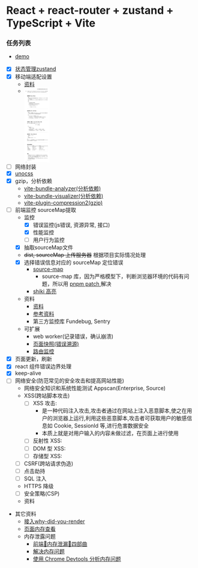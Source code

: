 # React + react-router + zustand + TypeScript + Vite

### 任务列表

- [demo](https://zkp442910864.github.io/simple-scaffold/vite-react/#/)

- [x] [状态管理zustand](https://awesomedevin.github.io/zustand-vue/docs/introduce/start/zustand)
- [x] 移动端适配设置
    - [资料](https://blog.csdn.net/weixin_57677300/article/details/129164050)
    - <img src="md/QQ截图20241015103017.png" height="200" alt="window.devicePixelRatio" style="vertical-align:top;" />
- [ ] 网络封装
- [x] [unocss](https://unocss.dev/integrations/vite)
- [x] gzip，分析依赖
    - [vite-bundle-analyzer(分析依赖)](https://www.mulingyuer.com/archives/1033/)
    - [vite-bundle-visualizer(分析依赖)](https://github.com/KusStar/vite-bundle-visualizer)
    - [vite-plugin-compression2(gzip)](https://github.com/nonzzz/vite-plugin-compression)
- [ ] 前端监控 sourceMap提取
    - 监控
        - [x] 错误监控(js错误, 资源异常, 接口)
        - [x] 性能监控
        - [ ] 用户行为监控
    - [x] 抽取sourceMap文件
    - ~~dist, sourceMap 上传服务器~~ 根据项目实际情况处理
    - [x] 选择错误信息对应的 sourceMap 定位错误
        - [source-map](https://www.npmjs.com/package/source-map)
            - source-map 库，因为严格模型下，判断浏览器环境的代码有问题，所以用 [pnpm patch <pkg>](https://pnpm.io/zh/cli/patch) 解决
        - [shiki 高亮](https://shiki.tmrs.site/)
    - 资料
        - [资料](https://juejin.cn/post/7270028440036294711#heading-31)
        - [参考资料](https://cdc.tencent.com/2018/09/13/frontend-exception-monitor-research/)
        - 第三方监控库 Fundebug, Sentry
    - 可扩展
        - web worker(记录错误，确认崩溃)
        - [页面快照(错误溯源)](https://juejin.cn/post/6844904019605848072)
        - [路由监控](https://mp.weixin.qq.com/s/eLPWGqR6hOYVrwfa3OEVMA)
- [x] 页面更新，刷新
- [x] react 组件错误边界处理
- [x] keep-alive
- [ ] 网络安全(防范常见的安全攻击和提高网站性能)
    - 网络安全知识和系统性能测试 Appscan(Enterprise, Source)
    - XSS(跨站脚本攻击)
        - [ ] XSS 攻击:
            - 是一种代码注入攻击,攻击者通过在网站上注入恶意脚本,使之在用户的浏览器上运行,利用这些恶意脚本,攻击者可获取用户的敏感信息如 Cookie, SessionId 等,进行危害数据安全
            - 本质上就是对用户输入的内容未做过滤，在页面上进行使用
        - [ ] 反射性 XSS:
        - [ ] DOM 型 XSS:
        - [ ] 存储型 XSS:
    - [ ] CSRF(跨站请求伪造)
    - [ ] 点击劫持
    - [ ] SQL 注入
    - HTTPS 降级
    - [ ] 安全策略(CSP)
    - 资料

- 其它资料
    - [接入why-did-you-render](https://github.com/welldone-software/why-did-you-render)
    - [页面内存查看](https://github.com/localvoid/perf-monitor)
    - 内存泄露问题
        - [前端🦠内存泄漏🦠四部曲](https://juejin.cn/post/7377247135006457890?searchId=202410220915165C4F540402B5D4DBD90F)
        - [解决内存问题](https://developer.chrome.com/docs/devtools/memory-problems?hl=zh-cn#visualize_memory_leaks_with_timeline_recordings)
        - [使用 Chrome Devtools 分析内存问题](https://fe.okki.com/post/62cbfea7136f570343d89416)
